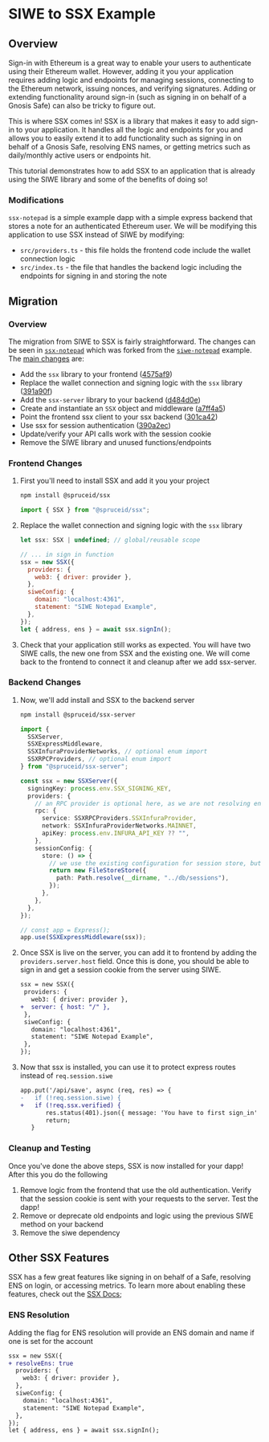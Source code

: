 # SIWE to SSX Example

## Overview

Sign-in with Ethereum is a great way to enable your users to authenticate using their Ethereum wallet. However, adding it you your application requires adding logic and endpoints for managing sessions, connecting to the Ethereum network, issuing nonces, and verifying signatures. Adding or extending functionality around sign-in (such as signing in on behalf of a Gnosis Safe) can also be tricky to figure out.

This is where SSX comes in! SSX is a library that makes it easy to add sign-in to your application. It handles all the logic and endpoints for you and allows you to easily extend it to add functionality such as signing in on behalf of a Gnosis Safe, resolving ENS names, or getting metrics such as daily/monthly active users or endpoints hit.

This tutorial demonstrates how to add SSX to an application that is already using the SIWE library and some of the benefits of doing so!

### Modifications
`ssx-notepad` is a simple example dapp with a simple express backend that stores a note for an authenticated Ethereum user. We will be modifying this application to use SSX instead of SIWE by modifying:
- `src/providers.ts` - this file holds the frontend code include the wallet connection logic
- `src/index.ts` - the file that handles the backend logic including the endpoints for signing in and storing the note
## Migration

### Overview

The migration from SIWE to SSX is fairly straightforward. The changes can be seen in [`ssx-notepad`](https://github.com/spruceid/ssx-notepad) which was forked from the [`siwe-notepad`](https://github.com/spruceid/siwe-notepad) example. The [main changes](https://github.com/spruceid/siwe-notepad/compare/main...spruceid:ssx-notepad:main) are:

- Add the `ssx` library to your frontend ([4575af9](https://github.com/spruceid/ssx-notepad/pull/1/commits/4575af935b43eb4c4edeb2bd715ed1d817e423a6))
- Replace the wallet connection and signing logic with the `ssx` library ([391a90f](https://github.com/spruceid/ssx-notepad/pull/1/commits/391a90f1036bb214e16aa9070207ab673d400065))
- Add the `ssx-server` library to your backend ([d484d0e](https://github.com/spruceid/ssx-notepad/pull/2/commits/d484d0ee483368eb611a2b84973b8d6ec520b37c))
- Create and instantiate an `SSX` object and middleware ([a7ff4a5](https://github.com/spruceid/ssx-notepad/pull/2/commits/a7ff4a51a78ebae4832339e372a4bb23260ea345))
- Point the frontend ssx client to your ssx backend ([301ca42](https://github.com/spruceid/ssx-notepad/pull/2/commits/301ca420132599527f131b0ed75048194fa9b300))
- Use ssx for session authentication ([390a2ec](https://github.com/spruceid/ssx-notepad/pull/2/commits/390a2ecbfad844dbd76e7338a7536086da92435b))
- Update/verify your API calls work with the session cookie
- Remove the SIWE library and unused functions/endpoints

### Frontend Changes

1. First you'll need to install SSX and add it you your project

   ```bash
   npm install @spruceid/ssx
   ```

   ```javascript
   import { SSX } from "@spruceid/ssx";
   ```

2. Replace the wallet connection and signing logic with the `ssx` library

   ```javascript
   let ssx: SSX | undefined; // global/reusable scope

   // ... in sign in function
   ssx = new SSX({
     providers: {
       web3: { driver: provider },
     },
     siweConfig: {
       domain: "localhost:4361",
       statement: "SIWE Notepad Example",
     },
   });
   let { address, ens } = await ssx.signIn();
   ```

3. Check that your application still works as expected. You will have two SIWE calls, the new one from SSX and the existing one. We will come back to the frontend to connect it and cleanup after we add ssx-server.

### Backend Changes

1. Now, we'll add install and SSX to the backend server

   ```bash
   npm install @spruceid/ssx-server
   ```

   ```typescript
   import {
     SSXServer,
     SSXExpressMiddleware,
     SSXInfuraProviderNetworks, // optional enum import
     SSXRPCProviders, // optional enum import
   } from "@spruceid/ssx-server";

   const ssx = new SSXServer({
     signingKey: process.env.SSX_SIGNING_KEY,
     providers: {
       // an RPC provider is optional here, as we are not resolving ens server side. But this is supported
       rpc: {
         service: SSXRPCProviders.SSXInfuraProvider,
         network: SSXInfuraProviderNetworks.MAINNET,
         apiKey: process.env.INFURA_API_KEY ?? "",
       },
       sessionConfig: {
         store: () => {
           // we use the existing configuration for session store, but pass it to SSX Server
           return new FileStoreStore({
             path: Path.resolve(__dirname, "../db/sessions"),
           });
         },
       },
     },
   });

   // const app = Express();
   app.use(SSXExpressMiddleware(ssx));
   ```

2. Once SSX is live on the server, you can add it to frontend by adding
the `providers.server.host` field. Once this is done, you should be able to sign in and get a session cookie from the server using SIWE.
    ```diff
    ssx = new SSX({
     providers: {
       web3: { driver: provider },
    +  server: { host: "/" },   
     },
     siweConfig: {
       domain: "localhost:4361",
       statement: "SIWE Notepad Example",
     },
   });
    ```

3. Now that ssx is installed, you can use it to protect express routes instead of `req.session.siwe`
   ```diff
   app.put('/api/save', async (req, res) => {
   -   if (!req.session.siwe) {
   +   if (!req.ssx.verified) {
          res.status(401).json({ message: 'You have to first sign_in' });
          return;
      }
   ```

### Cleanup and Testing

Once you've done the above steps, SSX is now installed for your dapp! After this you do the following

1. Remove logic from the frontend that use the old authentication. Verify that the session cookie is sent with your requests to the server. Test the dapp!
2. Remove or deprecate old endpoints and logic using the previous SIWE method on your backend
3. Remove the siwe dependency

## Other SSX Features

SSX has a few great features like signing in on behalf of a Safe, resolving ENS on login, or accessing metrics. To learn more about enabling these features, check out the [SSX Docs](https://docs.ssx.id/configuring-ssx);

### ENS Resolution

Adding the flag for ENS resolution will provide an ENS domain and name if one is set for the account

```diff
ssx = new SSX({
+ resolveEns: true
  providers: {
    web3: { driver: provider },
  },
  siweConfig: {
    domain: "localhost:4361",
    statement: "SIWE Notepad Example",
  },
});
let { address, ens } = await ssx.signIn();
```

